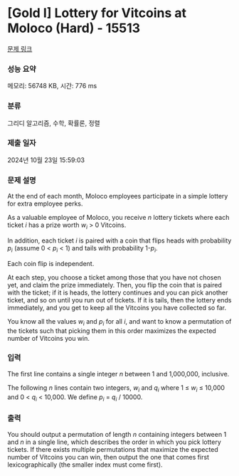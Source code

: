 # [Gold I] Lottery for Vitcoins at Moloco (Hard) - 15513 

[문제 링크](https://www.acmicpc.net/problem/15513) 

### 성능 요약

메모리: 56748 KB, 시간: 776 ms

### 분류

그리디 알고리즘, 수학, 확률론, 정렬

### 제출 일자

2024년 10월 23일 15:59:03

### 문제 설명

<p>At the end of each month, Moloco employees participate in a simple lottery for extra employee perks.</p>

<p>As a valuable employee of Moloco, you receive <em>n</em> lottery tickets where each ticket <em>i</em> has a prize worth <em>w<sub>i</sub></em> > 0 Vitcoins.</p>

<p>In addition, each ticket <em>i</em> is paired with a coin that flips heads with probability <em>p<sub>i</sub></em> (assume 0 < <em>p<sub>i</sub></em> < 1) and tails with probability 1-<em>p<sub>i</sub></em>. </p>

<p>Each coin flip is independent.</p>

<p>At each step, you choose a ticket among those that you have not chosen yet, and claim the prize immediately. Then, you flip the coin that is paired with the ticket; if it is heads, the lottery continues and you can pick another ticket, and so on until you run out of tickets. If it is tails, then the lottery ends immediately, and you get to keep all the Vitcoins you have collected so far.</p>

<p>You know all the values <em>w<sub>i</sub></em> and <em>p<sub>i</sub></em> for all <em>i</em>, and want to know a permutation of the tickets such that picking them in this order maximizes the expected number of Vitcoins you win. </p>

### 입력 

 <p>The first line contains a single integer <em>n</em> between 1 and 1,000,000, inclusive.</p>

<p>The following <em>n</em> lines contain two integers, <em>w<sub>i</sub></em> and <em>q<sub>i</sub></em> where 1 ≤ <em>w<sub>i</sub></em> ≤ 10,000 and 0 < <em>q<sub>i</sub></em> < 10,000. We define <em>p<sub>i</sub></em> = <em>q<sub>i</sub></em> / 10000.</p>

### 출력 

 <p>You should output a permutation of length <em>n</em> containing integers between 1 and <em>n</em> in a single line, which describes the order in which you pick lottery tickets. If there exists multiple permutations that maximize the expected number of Vitcoins you can win, then output the one that comes first lexicographically (the smaller index must come first).</p>

